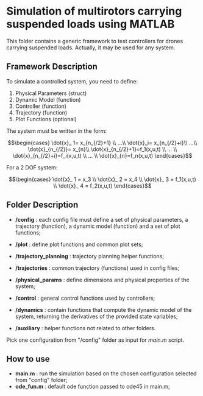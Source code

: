 # Simulation of multirotors carrying suspended loads using MATLAB

This folder contains a generic framework to test controllers for drones carrying suspended loads. Actually, it may be used for any system.

## Framework Description

To simulate a controlled system, you need to define:

1) Physical Parameters (struct)
2) Dynamic Model (function)
3) Controller (function)
4) Trajectory (function)
5) Plot Functions (optional)

The system must be written in the form:

```math
\begin{cases}
\dot{x}_ 1= x_{n_{/2}+1} \\
...\\
\dot{x}_i= x_{n_{/2}+i}\\
...\\
\dot{x}_{n_{/2}}= x_{n}\\
\dot{x}_{n_{/2}+1}=f_1(x,u,t) \\
... \\
\dot{x}_{n_{/2}+i}=f_i(x,u,t) \\
... \\
\dot{x}_{n}=f_n(x,u,t) 
\end{cases}
```

For a 2 DOF system:

```math
\begin{cases}
\dot{x}_ 1 = x_3 \\
\dot{x}_ 2 = x_4 \\
\dot{x}_ 3 = f_1(x,u,t) \\
\dot{x}_ 4 = f_2(x,u,t)
\end{cases}
```

## Folder Description

* **/config** : each config file must define a set of physical parameters, a trajectory (function), a dynamic model (function) and a set of plot functions;

* **/plot** : define plot functions and common plot sets;

* **/trajectory_planning** : trajectory planning helper functions;

* **/trajectories** : common trajectory (functions) used in config files;

* **/physical_params** : define dimensions and physical properties of the system;

* **/control** : general control functions used by controllers;

* **/dynamics** : contain functions that compute the dynamic model of the system, returning the derivatives of the provided state variables;

* **/auxiliary** : helper functions not related to other folders.


Pick one configuration from "/config" folder as input for *main.m* script. 


## How to use

* **main.m** : run the simulation based on the chosen configuration selected from "config" folder;
* **ode_fun.m** :  default ode function passed to ode45 in main.m;